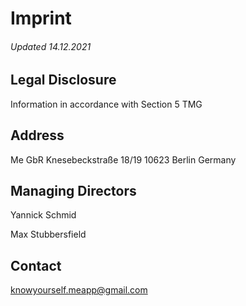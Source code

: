 # Imprint


###### Updated 14.12.2021

## Legal Disclosure

Information in accordance with Section 5 TMG

## Address

Me GbR‍
Knesebeckstraße 18/19
10623 Berlin
Germany

## Managing Directors

Yannick Schmid

Max Stubbersfield

## Contact

knowyourself.meapp@gmail.com